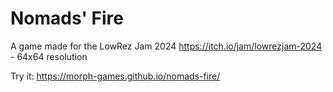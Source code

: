 # Nomads' Fire

A game made for the LowRez Jam 2024 https://itch.io/jam/lowrezjam-2024 - 64x64 resolution

Try it: https://morph-games.github.io/nomads-fire/


